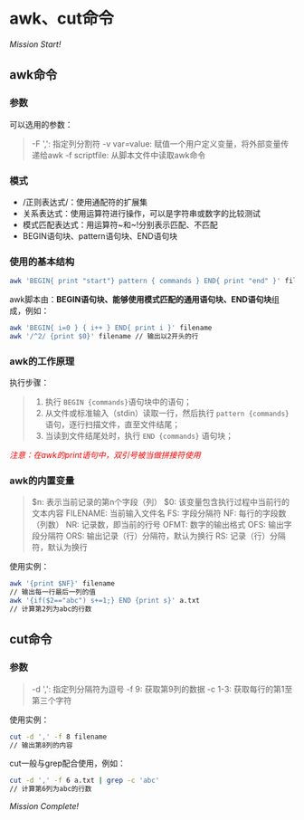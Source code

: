 # awk、cut命令

<!-- more -->

*Mission Start!*

## awk命令

### 参数

可以选用的参数：

> -F ',': 指定列分割符
> -v var=value: 赋值一个用户定义变量，将外部变量传递给awk
> -f scriptfile: 从脚本文件中读取awk命令

### 模式

* /正则表达式/：使用通配符的扩展集
* 关系表达式：使用运算符进行操作，可以是字符串或数字的比较测试
* 模式匹配表达式：用运算符~和~!分别表示匹配、不匹配
* BEGIN语句块、pattern语句块、END语句块

### 使用的基本结构

```sh
awk 'BEGIN{ print "start"} pattern { commands } END{ print "end" }' file
```

awk脚本由：**BEGIN语句块、能够使用模式匹配的通用语句块、END语句块**组成，例如：

```sh
awk 'BEGIN{ i=0 } { i++ } END{ print i }' filename
awk '/^2/ {print $0}' filename // 输出以2开头的行
```

### awk的工作原理

执行步骤：

> 1. 执行 ```BEGIN {commands}```语句块中的语句；
> 2. 从文件或标准输入（stdin）读取一行，然后执行 ```pattern {commands}``` 语句，逐行扫描文件，直至文件结尾；
> 3. 当读到文件结尾处时，执行 ```END {commands}``` 语句块；

<font style="color:red;">*注意：在awk的print语句中，双引号被当做拼接符使用*</font>

### awk的内置变量

> $n: 表示当前记录的第n个字段（列）
> $0: 该变量包含执行过程中当前行的文本内容
> FILENAME: 当前输入文件名
> FS: 字段分隔符
> NF: 每行的字段数（列数）
> NR: 记录数，即当前的行号
> OFMT: 数字的输出格式
> OFS: 输出字段分隔符
> ORS: 输出记录（行）分隔符，默认为换行
> RS: 记录（行）分隔符，默认为换行

使用实例：

```sh
awk '{print $NF}' filename
// 输出每一行最后一列的值
awk '{if($2=="abc") s+=1;} END {print s}' a.txt
// 计算第2列为abc的行数
```

## cut命令

### 参数

> -d ',': 指定列分隔符为逗号
> -f 9: 获取第9列的数据
> -c 1-3: 获取每行的第1至第三个字符

使用实例：

```sh
cut -d ',' -f 8 filename
// 输出第8列的内容
```

cut一般与grep配合使用，例如：

```sh
cut -d ',' -f 6 a.txt | grep -c 'abc'
// 计算第6列为abc的行数
```

*Mission Complete!*